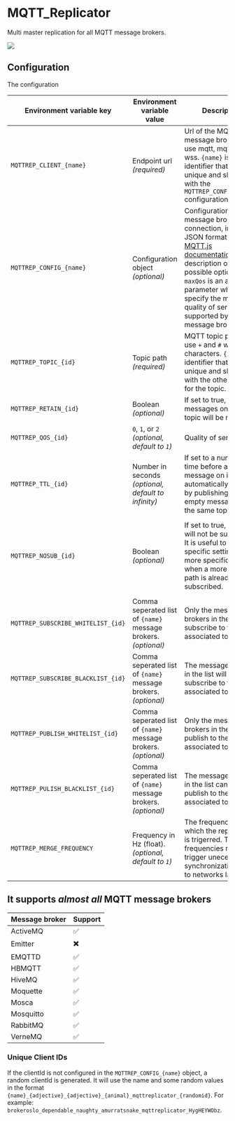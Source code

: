 # MQTT_Replicator
Multi master replication for all MQTT message brokers.

![](https://user-images.githubusercontent.com/45740/33769467-ff0e2174-dc32-11e7-9aca-a013d6aceb4d.png)

## Configuration

The configuration 

|Environment variable key|Environment variable value|Description|Example|
|------------------------|--------------------------|-----------|-------|
|`MQTTREP_CLIENT_{name}`|Endpoint url *(required)*|Url of the MQTT message broker. May use mqtt, mqtts, ws, or wss. `{name}` is an identifier that must be unique and shared with the `MQTTREP_CONFIG_{name}` configuration variable.|`mqtt://messagebroker:1883` *or* `wss://messagebroker/`|
|`MQTTREP_CONFIG_{name}`|Configuration object *(optional)*|Configuration of the message broker connection, in the JSON format. See the [MQTT.js documentation](https://github.com/mqttjs/MQTT.js#client) for a description of all possible options. `maxQos` is an aditionnal  parameter which specify the maximum quality of service level supported by the message broker.|`{"username":"root", "password":"hunter2", "maxQos": 1}`|
|`MQTTREP_TOPIC_{id}`|Topic path *(required)*|MQTT topic path. May use `+` and `#` wildcard characters. `{id}` is an identifier that must be unique and shared with the other settings for the topic.|`canards/+`|
|`MQTTREP_RETAIN_{id}`|Boolean *(optional)*|If set to true, all messages on this topic will be retained.|`true` or `false`|
|`MQTTREP_QOS_{id}`|`0`, `1`, or `2` *(optional, default to `1`)*|Quality of service.|`2`|
|`MQTTREP_TTL_{id}`|Number in seconds *(optional, default to infinity)*|If set to a number, time before a message on its topic is automatically erased by publishing an empty message on the same topic.|`1200`|
|`MQTTREP_NOSUB_{id}`|Boolean *(optional)*|If set to true, the topic will not be subscribed. It is useful to use specific settings on a more specific path, when a more generic path is already subscribed.|`MQTTREP_TOPIC_A = canards/+`, `MQTTREP_TOPIC_B = canards/name`, `MQTTREP_NOSUB_B = true`, and `MQTTREP_RETAIN_B = true`. Only `canards/name` messages will be retained, and only `canards/+` subscription will be registered to the messages brokers.|
|`MQTTREP_SUBSCRIBE_WHITELIST_{id}`|Comma seperated list of `{name}` message brokers. *(optional)*|Only the message brokers in the list will subscribe to the topic associated to `{id}`|`MQTTREP_SUBSCRIBE_WHITELIST_B = BROKEROSLO,BROKERPARIS`|
|`MQTTREP_SUBSCRIBE_BLACKLIST_{id}`|Comma seperated list of `{name}` message brokers. *(optional)*|The message brokers in the list will not subscribe to the topic associated to `{id}`|`MQTTREP_SUBSCRIBE_BLACKLIST_B = BROKERQUEBEC`|
|`MQTTREP_PUBLISH_WHITELIST_{id}`|Comma seperated list of `{name}` message brokers. *(optional)*|Only the message brokers in the list may publish to the topic associated to `{id}`|`MQTTREP_PUBLISH_WHITELIST_B = BROKEROSLO,BROKERPARIS`|
|`MQTTREP_PULISH_BLACKLIST_{id}`|Comma seperated list of `{name}` message brokers. *(optional)*|The message brokers in the list cannot publish to the topic associated to `{id}`|`MQTTREP_SUBSCRIBE_BLACKLIST_B = BROKERQUEBEC`|
|`MQTTREP_MERGE_FREQUENCY`|Frequency in Hz (float). *(optional, default to `1`)*|The frequency at which the replication is trigerred. Too high frequencies may trigger unecessary synchronizations due to networks latencies.|`16.666`|


## It supports *almost all* MQTT message brokers

|Message broker|Support|
|--------------|-------|
|ActiveMQ|:white_check_mark:|
|Emitter|:heavy_multiplication_x:|
|EMQTTD|:white_check_mark:|
|HBMQTT|:white_check_mark:|
|HiveMQ|:white_check_mark:|
|Moquette|:white_check_mark:|
|Mosca|:white_check_mark:|
|Mosquitto|:white_check_mark:|
|RabbitMQ|:white_check_mark:|
|VerneMQ|:white_check_mark:|


### Unique Client IDs

If the clientId is not configured in the `MQTTREP_CONFIG_{name}` object, a random clientId is generated. It will use the name and some random values in the format `{name}_{adjective}_{adjective}_{animal}_mqttreplicator_{randomid}`. For example: `brokeroslo_dependable_naughty_amurratsnake_mqttreplicator_HygHEYWObz`.
